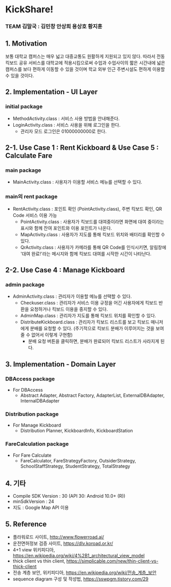 # KickShare!

### TEAM 김말국 : 김민창 안상희 용상호 황지훈

## 1. Motivation
보통 대학교 캠퍼스는 매우 넓고 대중교통도 원활하게 지원되고 있지 않다. 따라서 전동 킥보드 공유 서비스를 대학교에 적용시킴으로써 수업과 수업사이의 짧은 시간내에 넓은 캠퍼스를 보다 편하게 이동할 수 있을 것이며 학교 외부 인근 주변시설도 편하게 이용할 수 있을 것이다.

## 2. Implementation - UI Layer
### initial package
* MethodActivity.class : 서비스 사용 방법을 안내해준다.
* LoginActivity.class : 서비스 사용을 위해 로그인을 한다.
  * 관리자 모드 로그인은 01000000000로 한다.
  
## 2-1. Use Case 1 : Rent Kickboard & Use Case 5 : Calculate Fare
### main package
* MainActivity.class : 사용자가 이용할 서비스 메뉴를 선택할 수 있다.
### main의 rent package
* RentActivity.class : 포인트 확인 (PointActivity.class), 주변 킥보드 확인, QR Code 서비스 이용 가능
  * PointActivity.class : 사용자가 킥보드를 대여중이라면 화면에 대여 중이라는 표시와 함께 잔여 포인트와 이용 포인트가 나온다.
  * MapActivity.class : 사용자가 지도를 통해 킥보드 위치와 배터리를 확인할 수 있다.
  * QrActivity.class : 사용자가 카메라를 통해 QR Code를 인식시키면, 알림창에 '대여 완료!'라는 메시지와 함께 킥보드 대여를 시작한 시간이 나타난다.
  
## 2-2. Use Case 4 : Manage Kickboard
### admin package
* AdminActivity.class : 관리자가 이용할 메뉴를 선택할 수 있다.
  * Checkuser.class : 관리자가 서비스 이용 규정을 어긴 사용자에게 킥보드 반환을 요청하거나 킥보드 이용을 중지할 수 있다.
  * AdminMap.class : 관리자가 지도를 통해 킥보드 위치를 확인할 수 있다.
  * DistributeKickboard.class : 관리자가 킥보드 리스트를 보고 킥보드 매니저에게 분배를 요청할 수 있다. (주기적으로 킥보드 분배가 이루어지는 것을 보여줄 수 없어서 이렇게 구현함)
    * 분배 요청 버튼을 클릭하면, 분배가 완료되어 킥보드 리스트가 사라지게 된다.
    
## 3. Implementation - Domain Layer
### DBAccess package
* For DBAccess
  * Abstract Adapter, Abstract Factory, AdapterList, ExternalDBAdapter, InternalDBAdapter

### Distribution package
* For Manage Kickboard
  * Distribution Planner, KickboardInfo, KickboardStation

### FareCalculation package
* For Fare Calculate
  * FareCalculator, FareStrategyFactory, OutsiderStrategy, SchoolStaffStrategy, StudentStrategy, TotalStrategy
    
## 4. 기타
* Compile SDK Version : 30 (API 30: Android 10.0+ (R))
* minSdkVersion : 24
* 지도 : Google Map API 이용

## 5. Reference

- 플라워로드 사이트, http://www.flowerroad.ai/
- 운전면허정보 검증 사이트, https://dlv.koroad.or.kr/
- 4+1 view 위키피디아, https://en.wikipedia.org/wiki/4%2B1_architectural_view_model  
- thick client vs thin client, https://simplicable.com/new/thin-client-vs-thick-client 
- 전송 계층 보안, 위키피디아, https://en.wikipedia.org/wiki/전송_계층_보안
- sequence diagram 구성 및 작성법, https://sswpgm.tistory.com/29
